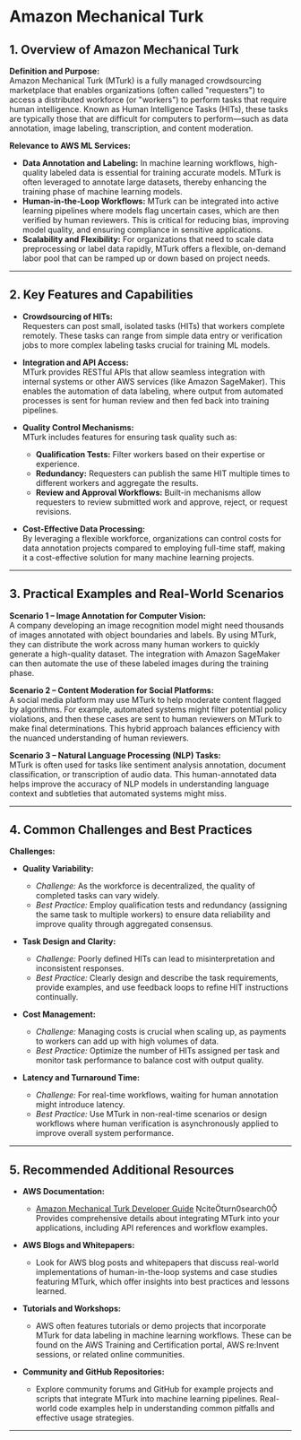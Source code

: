 # Amazon Mechanical Turk

## 1. Overview of Amazon Mechanical Turk

**Definition and Purpose:**  
Amazon Mechanical Turk (MTurk) is a fully managed crowdsourcing marketplace that enables organizations (often called "requesters") to access a distributed workforce (or "workers") to perform tasks that require human intelligence. Known as Human Intelligence Tasks (HITs), these tasks are typically those that are difficult for computers to perform—such as data annotation, image labeling, transcription, and content moderation.

**Relevance to AWS ML Services:**

- **Data Annotation and Labeling:** In machine learning workflows, high-quality labeled data is essential for training accurate models. MTurk is often leveraged to annotate large datasets, thereby enhancing the training phase of machine learning models.
- **Human-in-the-Loop Workflows:** MTurk can be integrated into active learning pipelines where models flag uncertain cases, which are then verified by human reviewers. This is critical for reducing bias, improving model quality, and ensuring compliance in sensitive applications.
- **Scalability and Flexibility:** For organizations that need to scale data preprocessing or label data rapidly, MTurk offers a flexible, on-demand labor pool that can be ramped up or down based on project needs.

---

## 2. Key Features and Capabilities

- **Crowdsourcing of HITs:**  
  Requesters can post small, isolated tasks (HITs) that workers complete remotely. These tasks can range from simple data entry or verification jobs to more complex labeling tasks crucial for training ML models.

- **Integration and API Access:**  
  MTurk provides RESTful APIs that allow seamless integration with internal systems or other AWS services (like Amazon SageMaker). This enables the automation of data labeling, where output from automated processes is sent for human review and then fed back into training pipelines.

- **Quality Control Mechanisms:**  
  MTurk includes features for ensuring task quality such as:

  - **Qualification Tests:** Filter workers based on their expertise or experience.
  - **Redundancy:** Requesters can publish the same HIT multiple times to different workers and aggregate the results.
  - **Review and Approval Workflows:** Built-in mechanisms allow requesters to review submitted work and approve, reject, or request revisions.

- **Cost-Effective Data Processing:**  
  By leveraging a flexible workforce, organizations can control costs for data annotation projects compared to employing full-time staff, making it a cost-effective solution for many machine learning projects.

---

## 3. Practical Examples and Real-World Scenarios

**Scenario 1 – Image Annotation for Computer Vision:**  
A company developing an image recognition model might need thousands of images annotated with object boundaries and labels. By using MTurk, they can distribute the work across many human workers to quickly generate a high-quality dataset. The integration with Amazon SageMaker can then automate the use of these labeled images during the training phase.

**Scenario 2 – Content Moderation for Social Platforms:**  
A social media platform may use MTurk to help moderate content flagged by algorithms. For example, automated systems might filter potential policy violations, and then these cases are sent to human reviewers on MTurk to make final determinations. This hybrid approach balances efficiency with the nuanced understanding of human reviewers.

**Scenario 3 – Natural Language Processing (NLP) Tasks:**  
MTurk is often used for tasks like sentiment analysis annotation, document classification, or transcription of audio data. This human-annotated data helps improve the accuracy of NLP models in understanding language context and subtleties that automated systems might miss.

---

## 4. Common Challenges and Best Practices

**Challenges:**

- **Quality Variability:**

  - _Challenge:_ As the workforce is decentralized, the quality of completed tasks can vary widely.
  - _Best Practice:_ Employ qualification tests and redundancy (assigning the same task to multiple workers) to ensure data reliability and improve quality through aggregated consensus.

- **Task Design and Clarity:**

  - _Challenge:_ Poorly defined HITs can lead to misinterpretation and inconsistent responses.
  - _Best Practice:_ Clearly design and describe the task requirements, provide examples, and use feedback loops to refine HIT instructions continually.

- **Cost Management:**

  - _Challenge:_ Managing costs is crucial when scaling up, as payments to workers can add up with high volumes of data.
  - _Best Practice:_ Optimize the number of HITs assigned per task and monitor task performance to balance cost with output quality.

- **Latency and Turnaround Time:**
  - _Challenge:_ For real-time workflows, waiting for human annotation might introduce latency.
  - _Best Practice:_ Use MTurk in non-real-time scenarios or design workflows where human verification is asynchronously applied to improve overall system performance.

---

## 5. Recommended Additional Resources

- **AWS Documentation:**

  - [Amazon Mechanical Turk Developer Guide](https://docs.aws.amazon.com/AWSMechTurk/latest/AWSMechTurkAPI/Welcome.html) citeturn0search0  
    Provides comprehensive details about integrating MTurk into your applications, including API references and workflow examples.

- **AWS Blogs and Whitepapers:**

  - Look for AWS blog posts and whitepapers that discuss real-world implementations of human-in-the-loop systems and case studies featuring MTurk, which offer insights into best practices and lessons learned.

- **Tutorials and Workshops:**

  - AWS often features tutorials or demo projects that incorporate MTurk for data labeling in machine learning workflows. These can be found on the AWS Training and Certification portal, AWS re:Invent sessions, or related online communities.

- **Community and GitHub Repositories:**
  - Explore community forums and GitHub for example projects and scripts that integrate MTurk into machine learning pipelines. Real-world code examples help in understanding common pitfalls and effective usage strategies.

---
